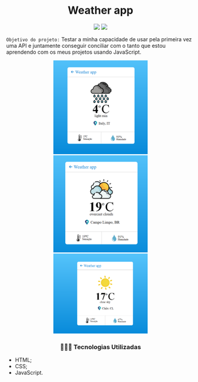 <h1 align="center"> Weather app</h1>

<p align="center">
  <img src="https://img.shields.io/static/v1?label=SUBLIMETEXT3&message=IDE&color=blue&style=for-the-badge&logo=SUBLIMETEXT3"/>
  <img src="http://img.shields.io/static/v1?label=STATUS&message=CONCLUIDO&color=GREEN&style=for-the-badge"/>
</p>

`Objetivo do projeto:` Testar a minha capacidade de usar pela primeira vez uma API e juntamente conseguir conciliar com o tanto que estou aprendendo com os meus projetos usando JavaScript. 

<p align="center">
 <img width="50%" src="weather01.png">
 <img width="50%" src="weather02.png">
 <img width="50%" src="weather03.png">
</p>


<h3 align="center">👩🏽‍💻 Tecnologias Utilizadas</h3>   

* HTML;
* CSS;
* JavaScript.
